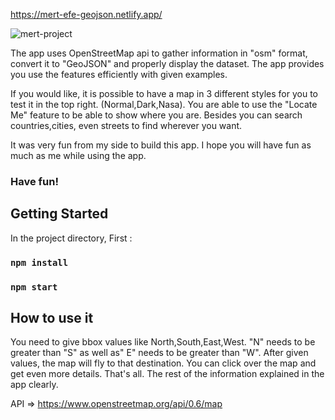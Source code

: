 https://mert-efe-geojson.netlify.app/


![mert-project](https://user-images.githubusercontent.com/44974863/111880067-4802d680-89ba-11eb-9aaf-5a11ae88337f.gif)

The app uses OpenStreetMap api to gather information in "osm" format, convert it to "GeoJSON" and properly display the dataset.
The app provides you use the features efficiently with given examples. 

If you would like, it is possible to have a map in 3 different styles for you to test it in the top right. (Normal,Dark,Nasa). You are able to use the "Locate Me" feature to be able to show where you are. Besides you can search countries,cities, even streets to find wherever you want.

It was very fun from my side to build this app. I hope you will have fun as much as me while using the app.

### Have fun!

## Getting Started 
In the project directory, First : 

### `npm install`
### `npm start`

## How to use it 
You need to give bbox values like North,South,East,West. "N" needs to be greater than "S" as well as" E" needs to be greater than "W". After given values, the map will fly to that destination. You can click over the map and get even more details. That's all. The rest of the information explained in the app clearly.


API => https://www.openstreetmap.org/api/0.6/map
